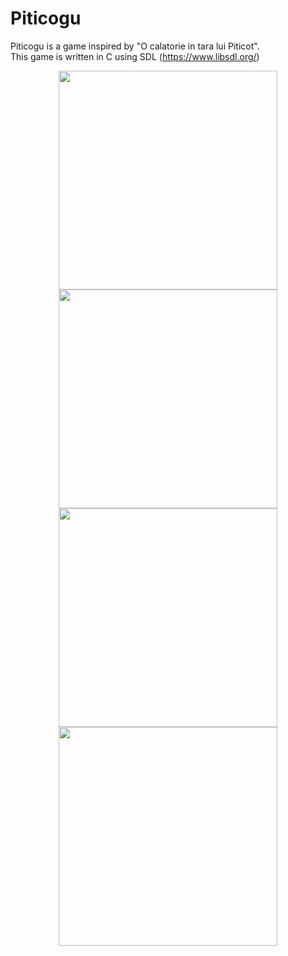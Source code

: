 # Piticogu

Piticogu is a game inspired by "O calatorie in tara lui Piticot". <br>
This game is written in C using SDL (https://www.libsdl.org/)

<p align="center">
  <img src="https://i.imgur.com/aapjVVv.jpg" width="350"/>
  <img src="https://i.imgur.com/prdeKvq.jpg" width="350"/>
  <img src="https://i.imgur.com/LFLRZBy.jpg" width="350"/>
  <img src="https://i.imgur.com/3AgAIDt.jpg" width="350"/>
</p>
